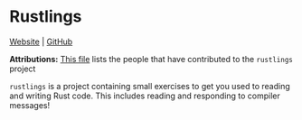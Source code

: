 # Rustlings

[Website](https://rustlings.cool/) | [GitHub](https://github.com/rust-lang/rustlings/tree/main)

**Attributions:** [This file](https://github.com/rust-lang/rustlings/blob/main/AUTHORS.md) lists the people that have contributed to the `rustlings` project

`rustlings` is a project containing small exercises to get you used to reading and writing Rust code. This includes reading and responding to compiler messages!

